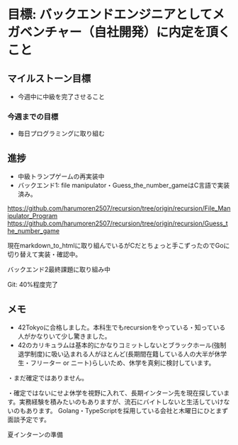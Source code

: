 # 目標: バックエンドエンジニアとしてメガベンチャー（自社開発）に内定を頂くこと

## マイルストーン目標
- 今週中に中級を完了させること

### 今週までの目標
- 毎日プログラミングに取り組む

## 進捗
- 中級トランプゲームの再実装中
- バックエンド1: file manipulator・Guess_the_number_gameはC言語で実装済み。

https://github.com/harumoren2507/recursion/tree/origin/recursion/File_Manipulator_Program
https://github.com/harumoren2507/recursion/tree/origin/recursion/Guess_the_number_game


現在markdown_to_htmlに取り組んでいるがCだとちょっと手こずったのでGoに切り替えて実装・確認中。

バックエンド2最終課題に取り組み中

Git: 40%程度完了

## メモ
- 42Tokyoに合格しました。本科生でもrecursionをやっている・知っている人がかなりいて少し驚きました。
- 42のカリキュラムは基本的にかなりコミットしないとブラックホール(強制退学制度)に吸い込まれる人がほとんど(長期間在籍している人の大半が休学生・フリーター or ニート)らしいため、休学を真剣に検討しています。

・まだ確定ではありません。

・確定ではないにせよ休学を視野に入れて、長期インターン先を現在探しています。実務経験を積みたいのもありますが、流石にバイトしないと生活していけないのもあります。
Golang・TypeScriptを採用している会社と木曜日にひとまず面談予定です。

夏インターンの準備
